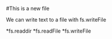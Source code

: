 #This is a new file

We can write text to a file with fs.writeFile

*fs.readdir
*fs.readFile
*fs.writeFile